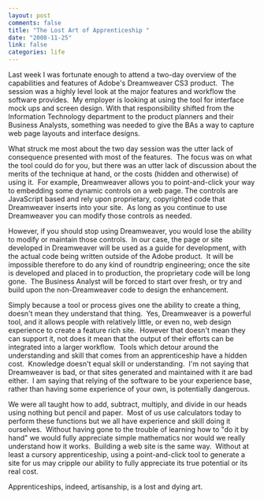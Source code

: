 ```yaml
--- 
layout: post
comments: false
title: "The Lost Art of Apprenticeship "
date: "2008-11-25"
link: false
categories: life
---
```

Last week I was fortunate enough to attend a two-day overview of the capabilities and features of Adobe's Dreamweaver CS3 product.  The session was a highly level look at the major features and workflow the software provides.  My employer is looking at using the tool for interface mock ups and screen design. With that responsibility shifted from the Information Technology department to the product planners and their Business Analysts, something was needed to give the BAs a way to capture web page layouts and interface designs.

What struck me most about the two day session was the utter lack of consequence presented with most of the features.  The focus was on what the tool could do for you, but there was an utter lack of discussion about the merits of the technique at hand, or the costs (hidden and otherwise) of using it.  For example, Dreamweaver allows you to point-and-click your way to embedding some dynamic controls on a web page. The controls are JavaScript based and rely upon proprietary, copyrighted code that Dreamweaver inserts into your site.  As long as you continue to use Dreamweaver you can modify those controls as needed.

However, if you should stop using Dreamweaver, you would lose the ability to modify or maintain those controls.  In our case, the page or site developed in Dreamweaver will be used as a guide for development, with the actual code being written outside of the Adobe product.  It will be impossible therefore to do any kind of roundtrip engineering; once the site is developed and placed in to production, the proprietary code will be long gone.  The Business Analyst will be forced to start over fresh, or try and build upon the non-Dreamweaver code to design the enhancement.

Simply because a tool or process gives one the ability to create a thing, doesn't mean they understand that thing.  Yes, Dreamweaver is a powerful tool, and it allows people with relatively little, or even no, web design experience to create a feature rich site.  However that doesn't mean they can support it, not does it mean that the output of their efforts can be integrated into a larger workflow.  Tools which detour around the understanding and skill that comes from an apprenticeship have a hidden cost.  Knowledge doesn't equal skill or understanding.  I'm not saying that Dreamweaver is bad, or that sites generated and maintained with it are bad either.  I am saying that relying of the software to be your experience base, rather than having some experience of your own, is potentially dangerous.

We were all taught how to add, subtract, multiply, and divide in our heads using nothing but pencil and paper.  Most of us use calculators today to perform these functions but we all have experience and skill doing it ourselves.  Without having gone to the trouble of learning how to "do it by hand" we would fully appreciate simple mathematics nor would we really understand how it works.  Building a web site is the same way.  Without at least a cursory apprenticeship, using a point-and-click tool to generate a site for us may cripple our ability to fully appreciate its true potential or its real cost.

Apprenticeships, indeed, artisanship, is a lost and dying art.
